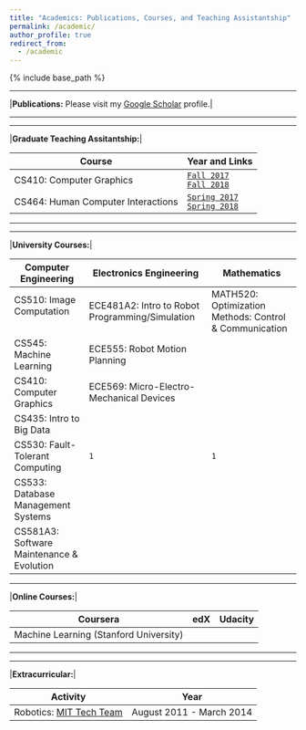 ```yaml
---
title: "Academics: Publications, Courses, and Teaching Assistantship"
permalink: /academic/
author_profile: true
redirect_from:
  - /academic
---
```


{% include base_path %}

*****************

|**Publications:** Please visit my [Google Scholar](https://scholar.google.com/citations?user=O3IPYzIAAAAJ&hl=en) profile.|


*****************

*****************


|**Graduate Teaching Assitantship:**|

| Course | Year and Links |
| ------------- | ------------- |
| CS410: Computer Graphics  | [`Fall 2017`](https://www.cs.colostate.edu/~cs410/yr2017fa/) <br> [`Fall 2018`](https://www.cs.colostate.edu/~cs410/yr2018fa/)      |
| CS464: Human Computer Interactions | [`Spring 2017`](https://www.cs.colostate.edu/~cs464/yr2017sp/) <br> [`Spring 2018`](https://www.cs.colostate.edu/~cs464/yr2018sp/)        |


*****************

*****************


|**University Courses:**|

| Computer Engineering | Electronics Engineering  | Mathematics |
| --------- | ------------- | ----- |
| CS510: Image Computation &nbsp; &nbsp; &nbsp; &nbsp; &nbsp;   | ECE481A2: Intro to Robot Programming/Simulation       | MATH520: Optimization Methods: Control & Communication |
| CS545: Machine Learning                                       | ECE555: Robot Motion Planning                         |                       |
| CS410: Computer Graphics                                      | ECE569: Micro-Electro-Mechanical Devices              |                       |
| CS435: Intro to Big Data                                      |                                                       |                       |
| CS530: Fault-Tolerant Computing                               | `1`                                                   | `1`                   |
| CS533: Database Management Systems                            |                                                       |                       |
| CS581A3: Software Maintenance & Evolution                     |                       |                                       |

*************************

|**Online Courses:**|

| Coursera | edX  | Udacity |
| --------- | ------------- | -------- |
| Machine Learning (Stanford University)  |  |  |


*****************

*****************


|**Extracurricular:**|

| Activity | Year |
| ------------ | ------------- |
| Robotics: [MIT Tech Team](robocon.in) | August 2011 - March 2014 |



